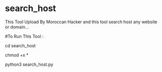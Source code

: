 # search_host
This Tool Upload By Moroccan Hacker and this tool search  host any website or domain...

#To Run This Tool :

cd search_host


chmod +x *


python3 search_host.py

